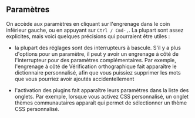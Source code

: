 ## Paramètres

On accède aux paramètres en cliquant sur l'engrenage dans le coin inférieur gauche, ou en appuyant sur `Ctrl / Cmd-,`. La plupart sont assez explicites, mais voici quelques précisions qui pourraient être utiles :

- la plupart des réglages sont des interrupteurs à bascule. S'il y a plus d'options pour un paramètre, il peut y avoir un engrenage à côté de l'interrupteur pour des paramètres complémentaires. Par exemple, l'engrenage à côté de Vérification orthographique fait apparaître le dictionnaire personnalisé, afin que vous puissiez supprimer les mots que vous pourriez avoir ajoutés accidentellement

- l'activation des plugins fait apparaître leurs paramètres dans la liste des onglets. Par exemple, lorsque vous activez CSS personnalisé, un onglet thèmes communautaires apparaît qui permet de sélectionner un thème CSS personnalisé.